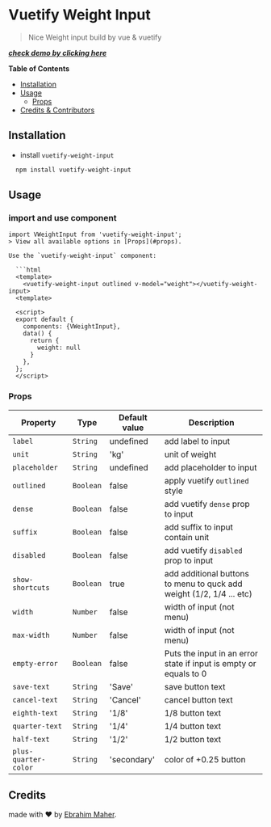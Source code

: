 # Vuetify Weight Input
> Nice Weight input build by vue & vuetify

***[check demo by clicking here](https://ebrahimmaher.github.io/vuetify-weight-input/)***

**Table of Contents**

- [Installation](#installation)
- [Usage](#usage)
  - [Props](#props)
- [Credits & Contributors](#Credits-&-Contributors)

## Installation
- install `vuetify-weight-input`
```bash
  npm install vuetify-weight-input
```
## Usage
### import and use component
```
import VWeightInput from 'vuetify-weight-input';
> View all available options in [Props](#props).

Use the `vuetify-weight-input` component:

  ```html
  <template>
    <vuetify-weight-input outlined v-model="weight"></vuetify-weight-input>
  <template>

  <script>
  export default {
    components: {VWeightInput},
    data() {
      return {
        weight: null
      }
    },
  };
  </script>
  ```

### Props

  | Property | Type | Default value | Description |
  | -------- | ---- | ------------- | ----------- |
  | `label` | `String` | undefined | add label to input |
  | `unit` | `String` | 'kg' | unit of weight |
  | `placeholder` | `String` | undefined | add placeholder to input |
  | `outlined` | `Boolean` | false | apply vuetify `outlined` style |
  | `dense` | `Boolean` | false | add vuetify `dense` prop to input |
  | `suffix` | `Boolean` | false | add suffix to input contain unit |
  | `disabled` | `Boolean` | false | add vuetify `disabled` prop to input |
  | `show-shortcuts` | `Boolean` | true | add additional buttons to menu to quck add weight (1/2, 1/4 ... etc) |
  | `width` | `Number` | false | width of input (not menu) |
  | `max-width` | `Number` | false | width of input (not menu) |
  | `empty-error` | `Boolean` | false | Puts the input in an error state if input is empty or equals to 0
  | `save-text` | `String` | 'Save' | save button text |
  | `cancel-text` | `String` | 'Cancel' | cancel button text |
  | `eighth-text` | `String` | '1/8' | 1/8 button text |
  | `quarter-text` | `String` | '1/4' | 1/4 button text |
  | `half-text` | `String` | '1/2' | 1/2 button text |
  | `plus-quarter-color` | `String` | 'secondary' | color of +0.25 button |
## Credits

made with &#x2764; by [Ebrahim Maher](https://github.com/ebrahimMaher).
